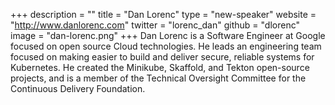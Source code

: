 +++
description = ""
title = "Dan Lorenc"
type = "new-speaker"
website = "http://www.danlorenc.com"
twitter = "lorenc_dan"
github = "dlorenc"
image = "dan-lorenc.png"
+++
Dan Lorenc is a Software Engineer at Google focused on open source Cloud technologies. He leads an engineering team focused on making easier to build and deliver secure, reliable systems for Kubernetes. He created the Minikube, Skaffold, and Tekton open-source projects, and is a member of the Technical Oversight Committee for the Continuous Delivery Foundation.